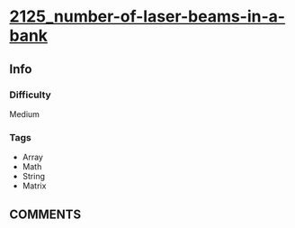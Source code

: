 # [2125_number-of-laser-beams-in-a-bank](https://leetcode.com/problems/number-of-laser-beams-in-a-bank/)

## Info

### Difficulty

Medium

### Tags

- Array
- Math
- String
- Matrix

## __COMMENTS__

> 
